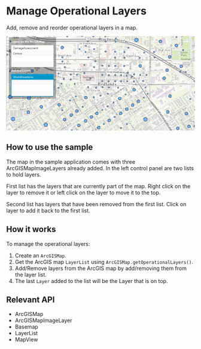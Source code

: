 # Manage Operational Layers

Add, remove and reorder operational layers in a map.

![](ManageOperationalLayers.png)

## How to use the sample

The map in the sample application comes with three ArcGISMapImageLayers already added. In the left control panel are two lists to hold layers.

First list has the layers that are currently part of the map. Right click on the layer to remove it or left click on the layer to move it to the top.

Second list has layers that have been removed from the first list. Click on layer to add it back to the first list.

## How it works

To manage the operational layers:

1. Create an `ArcGISMap`.
2. Get the ArcGIS map `LayerList` using `ArcGISMap.getOperationalLayers()`.
3. Add/Remove layers from the ArcGIS map by add/removing them from the layer list.
4. The last `Layer` added to the list will be the Layer that is on top.

## Relevant API

* ArcGISMap
* ArcGISMapImageLayer
* Basemap
* LayerList
* MapView
